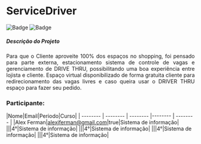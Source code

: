 # ServiceDriver

![Badge](https://img.shields.io/badge/Version-v1.0-informational)
![Badge](https://img.shields.io/badge/Laravel-v7.x-orange)


<h5>Descrição do Projeto</h5>

<p align="justify"> Para que o Cliente aproveite 100% dos espaços no shopping, foi pensado para parte externa, estacionamento sistema de controle de vagas e gerenciamento de DRIVE THRU, possibilitando uma boa experiência entre lojista e cliente. Espaço virtual disponibilizado de forma gratuita cliente para redirecionamento das vagas livres e caso queira usar o DRIVER THRU espaço para fazer seu pedido.</p>

### Participante: 
|Nome|Email|Periodo|Curso|
| -------- | -------- | -------- |-------- | -------- |
|Alex Ferman|alexjferman@gmail.com|true|Sistema de informação|
|||4°|Sistema de informação|
|||4°|Sistema de informação|
|||4°|Sistema de informação|
|||4°|Sistema de informação|
